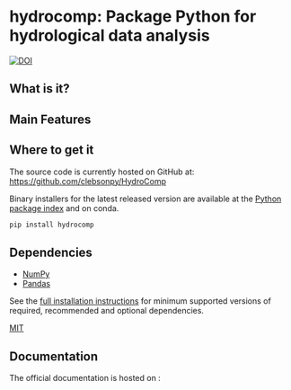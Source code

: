 # hydrocomp: Package Python for hydrological data analysis
[![DOI](https://zenodo.org/badge/129845167.svg)](https://zenodo.org/badge/latestdoi/129845167)

## What is it?

## Main Features

## Where to get it
The source code is currently hosted on GitHub at:
https://github.com/clebsonpy/HydroComp

Binary installers for the latest released version are available at the [Python
package index](https://pypi.org/project/hydrocomp/) and on conda.

```sh
pip install hydrocomp
```

## Dependencies
- [NumPy](https://www.numpy.org)
- [Pandas](https://pandas.pydata.org/)

See the [full installation instructions](https://pypi.org/project/hydrocomp/) for minimum supported versions of required, recommended and optional dependencies.

[MIT](LICENSE)

## Documentation
The official documentation is hosted on :
